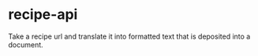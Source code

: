 # recipe-api
Take a recipe url and translate it into formatted text that is deposited into a document. 
